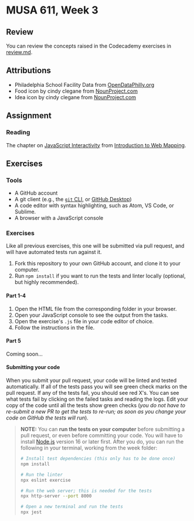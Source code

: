 # MUSA 611, Week 3

## Review

You can review the concepts raised in the Codecademy exercises in [review.md](review.md).

## Attributions

* Philadelphia School Facility Data from [OpenDataPhilly.org](https://opendataphilly.org/dataset/schools)
* Food icon by cindy clegane from [NounProject.com](https://thenounproject.com/icon/food-3000974/)
* Idea icon by cindy clegane from [NounProject.com](https://thenounproject.com/icon/idea-3125903/)


## Assignment

### Reading

The chapter on [JavaScript Interactivity](http://132.72.155.230:3838/js/javascript-interactivity.html) from [Introduction to Web Mapping](http://132.72.155.230:3838/js/index.html).

## Exercises

### Tools

* A GitHub account
* A git client (e.g., the [`git` CLI](https://git-scm.com/downloads), or [GitHub Desktop](https://desktop.github.com/))
* A code editor with syntax highlighting, such as Atom, VS Code, or Sublime.
* A browser with a JavaScript console

### Exercises

Like all previous exercises, this one will be submitted via pull request, and will have automated tests run against it.

1.  Fork this repository to your own GitHub account, and clone it to your computer.
1.  Run `npm install` if you want to run the tests and linter locally (optional, but highly recommended).

#### Part 1-4

1.  Open the HTML file from the corresponding folder in your browser.
1.  Open your JavaScript console to see the output from the tasks.
1.  Open the exercise's `.js` file in your code editor of choice.
1.  Follow the instructions in the file.

#### Part 5

Coming soon...

#### Submitting your code

When you submit your pull request, your code will be linted and tested automatically. If all of the tests pass you will see green check marks on the pull request. If any of the tests fail, you should see red X's. You can see what tests fail by clicking on the failed tasks and reading the logs. Edit your copy of the code until all the tests show green checks (_you do not have to re-submit a new PR to get the tests to re-run; as soon as you change your code on GitHub the tests will run_).

> **NOTE:** You can **run the tests on your computer** before submitting a pull request, or even before committing your code. You will have to install [Node.js](https://nodejs.org/en/) version 16 or later first. After you do, you can run the following in your terminal, working from the week folder:
> ```bash
> # Install test dependencies (this only has to be done once)
> npm install
>
> # Run the linter
> npx eslint exercise
>
> # Run the web server; this is needed for the tests
> npx http-server --port 8000
>
> # Open a new terminal and run the tests
> npx jest
> ```
